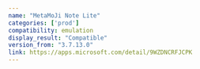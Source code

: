 ```yaml
---
name: "MetaMoJi Note Lite"
categories: ['prod']
compatibility: emulation
display_result: "Compatible"
version_from: "3.7.13.0"
link: https://apps.microsoft.com/detail/9WZDNCRFJCPK
---
```

